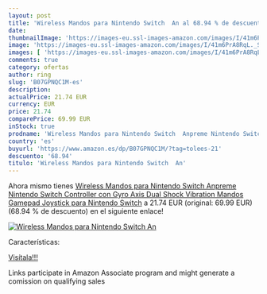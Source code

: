 ```yaml
---
layout: post
title: 'Wireless Mandos para Nintendo Switch  An al 68.94 % de descuento'
date: 
thumbnailImage: 'https://images-eu.ssl-images-amazon.com/images/I/41m6PrA8RqL._SL200_.jpg'
image: 'https://images-eu.ssl-images-amazon.com/images/I/41m6PrA8RqL._SL200_.jpg'
images: [ 'https://images-eu.ssl-images-amazon.com/images/I/41m6PrA8RqL._SL200_.jpg' ]
comments: true
category: ofertas
author: ring
slug: 'B07GPNQC1M-es'
description:
actualPrice: 21.74 EUR
currency: EUR
price: 21.74
comparePrice: 69.99 EUR
inStock: true
prodname: 'Wireless Mandos para Nintendo Switch  Anpreme Nintendo Switch Controller con Gyro Axis Dual Shock Vibration Mandos Gamepad Joystick para Nintendo Switch'
country: 'es'
buyurl: 'https://www.amazon.es/dp/B07GPNQC1M/?tag=tolees-21'
descuento: '68.94'
titulo: 'Wireless Mandos para Nintendo Switch  An'
---
```


Ahora mismo tienes [Wireless Mandos para Nintendo Switch  Anpreme Nintendo Switch Controller con Gyro Axis Dual Shock Vibration Mandos Gamepad Joystick para Nintendo Switch](https://www.amazon.es/dp/B07GPNQC1M/?tag=tolees-21) a 21.74 EUR (original: 69.99 EUR) (68.94 %  de descuento) en el siguiente enlace!

[![Wireless Mandos para Nintendo Switch  An](https://images-eu.ssl-images-amazon.com/images/I/41m6PrA8RqL._SL200_.jpg)](https://www.amazon.es/dp/B07GPNQC1M/?tag=tolees-21)

Características:


[Visítala!!!](https://www.amazon.es/dp/B07GPNQC1M/?tag=tolees-21)

Links participate in Amazon Associate program and might generate a comission on qualifying sales
